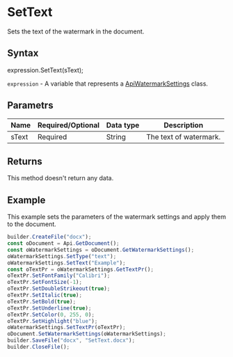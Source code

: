 # SetText

Sets the text of the watermark in the document.

## Syntax

expression.SetText(sText);

`expression` - A variable that represents a [ApiWatermarkSettings](../ApiWatermarkSettings.md) class.

## Parametrs
| **Name** | **Required/Optional** | **Data type** | **Description** |
| ------------- | ------------- | ------------- | ------------- |
| sText | Required | String | The text of watermark. |


## Returns

This method doesn't return any data.

## Example

This example sets the parameters of the watermark settings and apply them to the document.

```javascript
builder.CreateFile("docx");
const oDocument = Api.GetDocument();
const oWatermarkSettings = oDocument.GetWatermarkSettings();
oWatermarkSettings.SetType("text");
oWatermarkSettings.SetText("Example");
const oTextPr = oWatermarkSettings.GetTextPr();
oTextPr.SetFontFamily("Calibri");
oTextPr.SetFontSize(-1);
oTextPr.SetDoubleStrikeout(true);
oTextPr.SetItalic(true);
oTextPr.SetBold(true);
oTextPr.SetUnderline(true);
oTextPr.SetColor(0, 255, 0);
oTextPr.SetHighlight("blue");
oWatermarkSettings.SetTextPr(oTextPr);
oDocument.SetWatermarkSettings(oWatermarkSettings);
builder.SaveFile("docx", "SetText.docx");
builder.CloseFile();
```